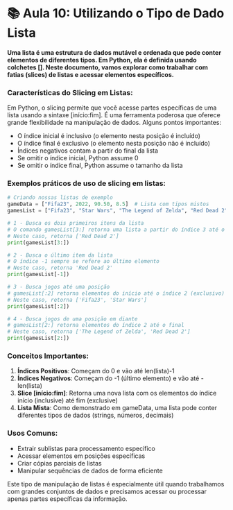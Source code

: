 # 📚 Aula 10: Utilizando o Tipo de Dado Lista

#### Uma lista é uma estrutura de dados mutável e ordenada que pode conter elementos de diferentes tipos. Em Python, ela é definida usando colchetes []. Neste documento, vamos explorar como trabalhar com fatias (slices) de listas e acessar elementos específicos.

### Características do Slicing em Listas:

Em Python, o slicing permite que você acesse partes específicas de uma lista usando a sintaxe [início:fim]. É uma ferramenta poderosa que oferece grande flexibilidade na manipulação de dados. Alguns pontos importantes:

- O índice inicial é inclusivo (o elemento nesta posição é incluído)
- O índice final é exclusivo (o elemento nesta posição não é incluído)
- Índices negativos contam a partir do final da lista
- Se omitir o índice inicial, Python assume 0
- Se omitir o índice final, Python assume o tamanho da lista

### Exemplos práticos de uso de slicing em listas:

```python
# Criando nossas listas de exemplo
gameData = ["Fifa23", 2022, 90.50, 8.5]  # Lista com tipos mistos
gamesList = ["Fifa23", "Star Wars", "The Legend of Zelda", "Red Dead 2"]

# 1 - Busca os dois primeiros itens da lista
# O comando gamesList[3:] retorna uma lista a partir do índice 3 até o final
# Neste caso, retorna ['Red Dead 2']
print(gamesList[3:])

# 2 - Busca o último item da lista
# O índice -1 sempre se refere ao último elemento
# Neste caso, retorna 'Red Dead 2'
print(gamesList[-1])

# 3 - Busca jogos até uma posição
# gamesList[:2] retorna elementos do início até o índice 2 (exclusivo)
# Neste caso, retorna ['Fifa23', 'Star Wars']
print(gamesList[:2])

# 4 - Busca jogos de uma posição em diante
# gamesList[2:] retorna elementos do índice 2 até o final
# Neste caso, retorna ['The Legend of Zelda', 'Red Dead 2']
print(gamesList[2:])
```

### Conceitos Importantes:

1. **Índices Positivos**: Começam do 0 e vão até len(lista)-1
2. **Índices Negativos**: Começam do -1 (último elemento) e vão até -len(lista)
3. **Slice [início:fim]**: Retorna uma nova lista com os elementos do índice início (inclusive) até fim (exclusive)
4. **Lista Mista**: Como demonstrado em gameData, uma lista pode conter diferentes tipos de dados (strings, números, decimais)

### Usos Comuns:

- Extrair sublistas para processamento específico
- Acessar elementos em posições específicas
- Criar cópias parciais de listas
- Manipular sequências de dados de forma eficiente

Este tipo de manipulação de listas é especialmente útil quando trabalhamos com grandes conjuntos de dados e precisamos acessar ou processar apenas partes específicas da informação.
